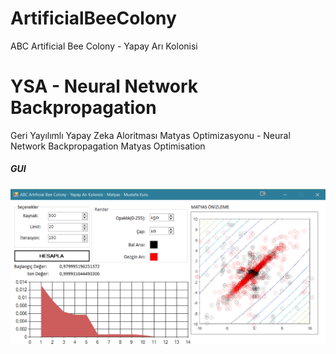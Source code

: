 # ArtificialBeeColony
ABC Artificial Bee Colony - Yapay Arı Kolonisi




# YSA - Neural Network Backpropagation
Geri Yayılımlı Yapay Zeka Aloritması Matyas Optimizasyonu - Neural Network Backpropagation Matyas Optimisation



##### GUI
![GUI](/gui.png)
